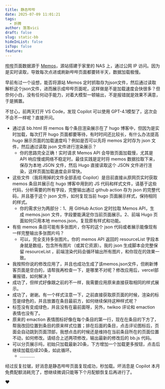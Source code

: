 ```yaml
---
title: 静态哔哔
date: 2025-07-09 11:01:21
tags:
  - 折腾
author: 落落vici
draft: false
slug: static-bb
hideInList: false
isTop: false
feature:
---
```

[哔哔]( https://hux.ink/bb/ )页面数据源于 [Memos](https://i.hux.ink:5233/)，源站搭建于家里的 NAS 上，通过公网 IP 访问。因为是实时读取，导致每次点进或刷新哔哔页面都要转半天，数据加载极慢。

早前有过一个设想，能否将源站 Memos 定时抓取存为json文件，然后通过读取解析这个json文件，进而展示成哔哔页面呢，这样做是不是加载速度会快很多？但奈何小白，没有任何动手能力，对着大模型一顿输出，不是报错就是效果不满意，于是搁置。

不甘心，前两天打开 VS Code，发现 Copilot 可以使用 GPT-4.1模型了，这次会不会不一样呢？直接开问。

- 通过该 bb.html 将 memos 每个条目渲染展示在了 hugo 博客中，但因为是实时加载，每次打开 hugo 页面都要等待，有时时间还比较长，有什么办法提高 hugo 展示页面的加载速度吗？例如是否可以先将 memos 定时存为 json 文件，然后通过读取 json 文件进行渲染展示？
	- 你的思路完全正确！实时请求 Memos API 会导致页面加载慢，尤其是 API 响应慢或网络不稳定时。最佳实践是定时将 memos 数据拉取下来，保存为本地 JSON 文件，然后 Hugo 直接读取这个 JSON 文件进行渲染，这样页面加载速度会非常快。
- 这些文件（我将用掉的文件全部丢给 Copilot）是目前直接从原网页实时获取 memos 条目并展示在 hugo 博客中用到的 JS 代码和样式文件，请基于这些代码，分析需要的所有字段，完整输出通过 github action 存为 json 的完整代码，并且基于这个 json 文件，如何复现当前 hugo 页面展示样式，保持相同的样式。
	- 你的需求分为两部分：1、用 GitHub Action 定时拉取 Memos API，生成 memos.json 文件，字段要能满足你当前页面展示。2、前端 Hugo 页面如何只用本地 memos.json，复现原有样式和功能。
- 有些 memos 条目可能有多张图片，你写的这个 json 代码或者展示能像现有一样完整输出多张图片吗？
	- 可以，完全支持多张图片。你的 memos API 返回的 resourceList 字段本身就是数组，包含所有图片（或其它资源）。我的 json 生成脚本会完整保留 resourceList ，前端渲染代码会循环输出所有图片，和你现在的效果一致。
- 我按照你说的修改应用了，并且也成功生成了该memos.json文件，但刷新博客页面是空白的，请帮我再检查一下，是哪里不对呢？修改应用后，vercel部署报错，如何解决？
- 成功了，但样式好像跟之前的不一样，我需要应用原来直接获取相同的样式展示。
- 成功了，谢谢。有一个样式注意一下，之前直接获取原页面的时候，渲染的标签是绿色的，并且放置在条目最前方，如何继续保持这种样式呢？
- 标签没有变成绿色，并且没有在最前面呀，另外，twikoo 评论和 emaction 表情也没有了。
- 原来的 emaction 表情图标好像在每个条目的第一行，现在在条目的下方了，帮我改回位置到条目的原来样式位置；排在后面的条目，点击评论图标后，页面会自动跳到页面顶部，我想点击的时候还是维持在当前条目所在的页面位置不动，如何修改。请结合上述两项修改，输出最新的修改后的 bb.js 代码。
- 可以分页展示吗，初始只加载最新20条，下方增加一个加载更多按钮，点击后继续加载后续20条，如此循环。
	- …………

经过反复拉锯，好消息是静态哔哔页面复现成功，秒加载。坏消息是 Copilot 本月免费配额消耗完了，想继续微调只能等下个月配额恢复后再进行了。

❤